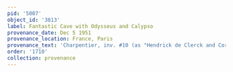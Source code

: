 ```yaml
---
pid: '5007'
object_id: '3813'
label: Fantastic Cave with Odysseus and Calypso
provenance_date: Dec 5 1951
provenance_location: France, Paris
provenance_text: 'Charpentier, inv. #10 (as "Hendrick de Clerck and Cornelis van Dalem")'
order: '1710'
collection: provenance
---
```

